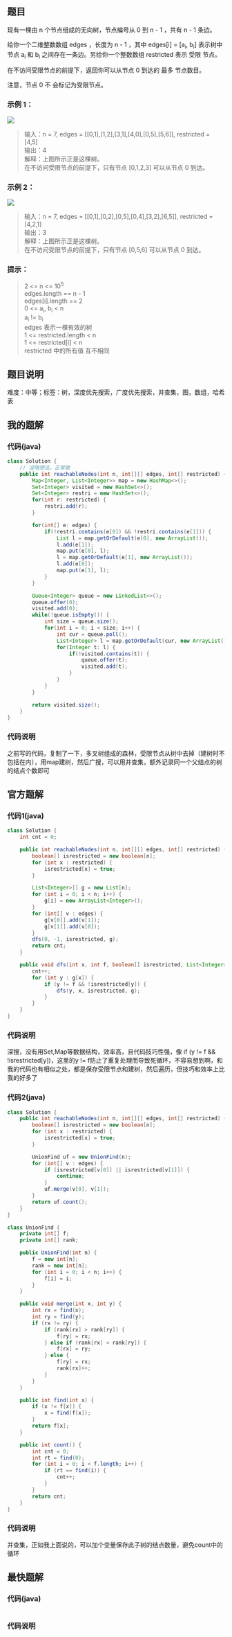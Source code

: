 ## 题目
现有一棵由 n 个节点组成的无向树，节点编号从 0 到 n - 1 ，共有 n - 1 条边。

给你一个二维整数数组 edges ，长度为 n - 1 ，其中 edges[i] = [a<sub>i</sub>, b<sub>i</sub>] 表示树中节点 a<sub>i</sub> 和 b<sub>i</sub> 之间存在一条边。另给你一个整数数组 restricted 表示 受限 节点。

在不访问受限节点的前提下，返回你可以从节点 0 到达的 最多 节点数目。

注意，节点 0 不 会标记为受限节点。
### 示例 1：
![](/support/image/2368-受限条件下可到达节点的数目/1.png)  
> 输入：n = 7, edges = [[0,1],[1,2],[3,1],[4,0],[0,5],[5,6]], restricted = [4,5]  
> 输出：4  
> 解释：上图所示正是这棵树。  
> 在不访问受限节点的前提下，只有节点 [0,1,2,3] 可以从节点 0 到达。  
### 示例 2：
![](/support/image/2368-受限条件下可到达节点的数目/2.png)  
> 输入：n = 7, edges = [[0,1],[0,2],[0,5],[0,4],[3,2],[6,5]], restricted = [4,2,1]  
> 输出：3    
> 解释：上图所示正是这棵树。  
> 在不访问受限节点的前提下，只有节点 [0,5,6] 可以从节点 0 到达。  
### 提示：
> 2 <= n <= 10<sup>5</sup>  
> edges.length == n - 1  
> edges[i].length == 2  
> 0 \<= a<sub>i</sub>, b<sub>i</sub> \< n  
> a<sub>i</sub> != b<sub>i</sub>  
> edges 表示一棵有效的树  
> 1 \<= restricted.length \< n  
> 1 \<= restricted[i] \< n  
> restricted 中的所有值 互不相同  
## 题目说明
难度：中等；标签：树，深度优先搜索，广度优先搜索，并查集，图，数组，哈希表
## 我的题解
### 代码(java)
```java
class Solution {
    // 没啥想法，正常做
    public int reachableNodes(int n, int[][] edges, int[] restricted) {
        Map<Integer, List<Integer>> map = new HashMap<>();
        Set<Integer> visited = new HashSet<>();
        Set<Integer> restri = new HashSet<>();
        for(int r: restricted) {
            restri.add(r);
        }

        for(int[] e: edges) {
            if(!restri.contains(e[0]) && !restri.contains(e[1])) {
                List l = map.getOrDefault(e[0], new ArrayList());
                l.add(e[1]);
                map.put(e[0], l);
                l = map.getOrDefault(e[1], new ArrayList());
                l.add(e[0]);
                map.put(e[1], l);
            }
        }

        Queue<Integer> queue = new LinkedList<>();
        queue.offer(0);
        visited.add(0);
        while(!queue.isEmpty()) {
            int size = queue.size();
            for(int i = 0; i < size; i++) {
                int cur = queue.poll();
                List<Integer> l = map.getOrDefault(cur, new ArrayList());
                for(Integer t: l) {
                    if(!visited.contains(t)) {
                        queue.offer(t);
                        visited.add(t);
                    }
                }
            }
        }

        return visited.size();
    }
}
```
### 代码说明
之前写的代码，复制了一下，多叉树组成的森林，受限节点从树中去掉（建树时不包括在内），用map建树，然后广搜，可以用并查集，额外记录同一个父结点的树的结点个数即可
## 官方题解
### 代码1(java)
```java
class Solution {
    int cnt = 0;

    public int reachableNodes(int n, int[][] edges, int[] restricted) {
        boolean[] isrestricted = new boolean[n];
        for (int x : restricted) {
            isrestricted[x] = true;
        }

        List<Integer>[] g = new List[n];
        for (int i = 0; i < n; i++) {
            g[i] = new ArrayList<Integer>();
        }
        for (int[] v : edges) {
            g[v[0]].add(v[1]);
            g[v[1]].add(v[0]);
        }
        dfs(0, -1, isrestricted, g);
        return cnt;
    }

    public void dfs(int x, int f, boolean[] isrestricted, List<Integer>[] g) {
        cnt++;
        for (int y : g[x]) {
            if (y != f && !isrestricted[y]) {
                dfs(y, x, isrestricted, g);
            }
        }
    }
}
```
### 代码说明
深搜，没有用Set,Map等数据结构，效率高，且代码技巧性强，像 if (y != f && !isrestricted[y])，这里的y != f防止了重复处理而导致死循环，不容易想到啊，和我的代码也有相似之处，都是保存受限节点和建树，然后遍历，但技巧和效率上比我的好多了
### 代码2(java)
```java
class Solution {
    public int reachableNodes(int n, int[][] edges, int[] restricted) {
        boolean[] isrestricted = new boolean[n];
        for (int x : restricted) {
            isrestricted[x] = true;
        }

        UnionFind uf = new UnionFind(n);
        for (int[] v : edges) {
            if (isrestricted[v[0]] || isrestricted[v[1]]) {
                continue;
            }
            uf.merge(v[0], v[1]);
        }
        return uf.count();
    }
}

class UnionFind {
    private int[] f;
    private int[] rank;

    public UnionFind(int n) {
        f = new int[n];
        rank = new int[n];
        for (int i = 0; i < n; i++) {
            f[i] = i;
        }
    }

    public void merge(int x, int y) {
        int rx = find(x);
        int ry = find(y);
        if (rx != ry) {
            if (rank[rx] > rank[ry]) {
                f[ry] = rx;
            } else if (rank[rx] < rank[ry]) {
                f[rx] = ry;
            } else {
                f[ry] = rx;
                rank[rx]++;
            }
        }
    }

    public int find(int x) {
        if (x != f[x]) {
            x = find(f[x]);
        }
        return f[x];
    }

    public int count() {
        int cnt = 0;
        int rt = find(0);
        for (int i = 0; i < f.length; i++) {
            if (rt == find(i)) {
                cnt++;
            }
        }
        return cnt;
    }
}
```
### 代码说明
并查集，正如我上面说的，可以加个变量保存此子树的结点数量，避免count中的循环
## 最快题解
### 代码(java)
```java
```
### 代码说明
